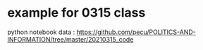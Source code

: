 # example for 0315 class
python notebook data : https://github.com/pecu/POLITICS-AND-INFORMATION/tree/master/20210315_code

